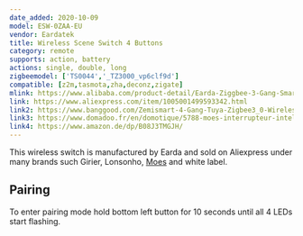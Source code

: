 ```yaml
---
date_added: 2020-10-09
model: ESW-0ZAA-EU
vendor: Eardatek
title: Wireless Scene Switch 4 Buttons
category: remote
supports: action, battery
actions: single, double, long
zigbeemodel: ['TS0044','_TZ3000_vp6clf9d']
compatible: [z2m,tasmota,zha,deconz,zigate]
mlink: https://www.alibaba.com/product-detail/Earda-Ziggbee-3-Gang-Smart-Wall_1600101179511.html
link: https://www.aliexpress.com/item/1005001499593342.html
link2: https://www.banggood.com/Zemismart-4-Gang-Tuya-Zigbee3_0-Wireless-Switch-Sticker-Battery-Power-SmartThings-Control-ZB-2MQTT-deCONZ-p-1837377.html
link3: https://www.domadoo.fr/en/domotique/5788-moes-interrupteur-intelligent-sans-fil-zigbee-4-boutons.html
link4: https://www.amazon.de/dp/B08J3TMGJH/
---
```

This wireless switch is manufactured by Earda and sold on Aliexpress under many brands such Girier, Lonsonho, [Moes](https://www.moeshouse.com/?ref=v4thya2eufek) and white label. 

## Pairing 
To enter pairing mode hold bottom left button for 10 seconds until all 4 LEDs start flashing.
